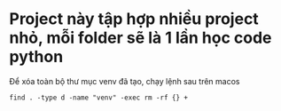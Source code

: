 # Project này tập hợp nhiều project nhỏ, mỗi folder sẽ là 1 lần học code python

Để xóa toàn bộ thư mục venv đã tạo, chạy lệnh sau trên macos

```
find . -type d -name "venv" -exec rm -rf {} +
```